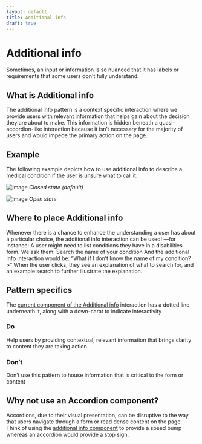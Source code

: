 ```yaml
---
layout: default
title: Additional info
draft: true
---
```

# Additional info

<p class="va-introtext">Sometimes, an input or information is so nuanced that it has labels or requirements that some users don't fully understand.</p>

## What is Additional info
The additional info pattern is a context specific interaction where we provide users with relevant information that helps gain about the decision they are about to make. This information is hidden beneath a quasi-accordion-like interaction because it isn’t necessary for the majority of users and would impede the primary action on the page.

## Example

The following example depicts how to use additional info to describe a medical condition if the user is unsure what to call it.

![image](/images/additional-info-closed.png)
_Closed state (default)_

![image](/images/additional-info-open.png)
_Open state_

## Where to place Additional info
Whenever there is a chance to enhance the understanding a user has about a particular choice, the additional info interaction can be used! —for instance:
A user might need to list conditions they have in a disabilities form. We ask them:
Search the name of your condition
And the additional info interaction would be:
“What if I don’t know the name of my condition? >”
When the user clicks, they see an explanation of what to search for, and an example search to further illustrate the explanation.

## Pattern specifics
The [current component of the Additional info](https://design.va.gov/components/additional-info) interaction has a dotted line underneath it, along with a down-carat to indicate interactivity

<div class="do-dont">
<div class="do-dont__do">
<h3 class="do-dont__heading">Do</h3>
<div class="do-dont__content" markdown="1">
Help users by providing contextual, relevant information that brings clarity to content they are taking action.
</div>
</div>
<div class="do-dont__dont">
<h3 class="do-dont__heading">Don’t</h3>
<div class="do-dont__content" markdown="1">
Don’t use this pattern to house information that is critical to the form or content
</div>
</div>
</div>

## Why not use an Accordion component?

Accordions, due to their visual presentation, can be disruptive to the way that users navigate through a form or read dense content on the page. Think of using the [additional info component]({{site.baseurl}}/components/additional-info) to provide a speed bump whereas an accordion would provide a stop sign.
